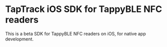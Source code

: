 # TapTrack iOS SDK for TappyBLE NFC readers

This is a beta SDK for TappyBLE NFC readers on iOS, for native app development.

